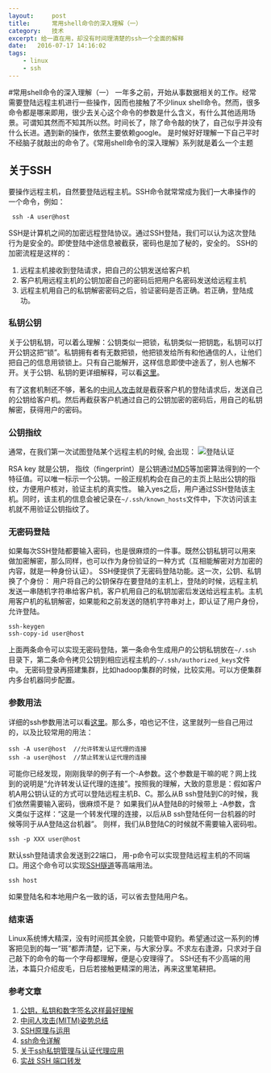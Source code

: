 ```yaml
---
layout:     post
title:      常用shell命令的深入理解（一）
category:   技术
excerpt: 给一直在用，却没有时间理清楚的ssh一个全面的解释
date:   2016-07-17 14:16:02
tags:
    - linux
    - ssh
---
```


#常用shell命令的深入理解（一）
一年多之前，开始从事数据相关的工作。经常需要登陆远程主机进行一些操作，因而也接触了不少linux shell命令。然而，很多命令都是哪来即用，很少去关心这个命令的参数是什么含义，有什么其他适用场景。可谓知其然而不知其所以然。时间长了，除了命令敲的快了，自己似乎并没有什么长进。遇到新的操作，依然主要依赖google。
是时候好好理解一下自己平时不经脑子就敲出的命令了。《常用shell命令的深入理解》系列就是着么一个主题
## 关于SSH
要操作远程主机，自然要登陆远程主机。SSH命令就常常成为我们一大串操作的一个命令，例如：


     ssh -A user@host

SSH是计算机之间的加密远程登陆协议。通过SSH登陆，我们可以认为这次登陆行为是安全的。即使登陆中途信息被截获，密码也是加了秘的，安全的。
SSH的加密流程是这样的：

 1. 远程主机接收到登陆请求，把自己的公钥发送给客户机
 2. 客户机用远程主机的公钥加密自己的密码后把用户名密码发送给远程主机
 3. 远程主机用自己的私钥解密密码之后，验证密码是否正确。若正确，登陆成功。

### 私钥公钥
关于公钥私钥，可以着么理解：公钥类似一把锁，私钥类似一把钥匙，私钥可以打开公钥这把“锁”。私钥拥有者有无数把锁，他把锁发给所有和他通信的人，让他们把自己的信息用锁锁上。只有自己能解开，这样信息即使中途丢了，别人也解不开。关于公钥、私钥的更详细解释，可以看[这里][1]。

有了这套机制还不够，著名的[中间人攻击][2]就是截获客户机的登陆请求后，发送自己的公钥给客户机。然后再截获客户机通过自己的公钥加密的密码后，用自己的私钥解密，获得用户的密码。

### 公钥指纹
通常，在我们第一次试图登陆某个远程主机的时候, 会出现：
![登陆认证][3]

RSA key 就是公钥， 指纹（fingerprint）是公钥通过[MD5][4]等加密算法得到的一个特征值。可以唯一标示一个公钥。一般正规机构会在自己的主页上贴出公钥的指纹，方便用户核对，验证主机的真实性。
输入yes之后，用户通过SSH登陆该主机。同时，该主机的信息会被记录在`~/.ssh/known_hosts`文件中，下次访问该主机就不用验证公钥指纹了。

### 无密码登陆
如果每次SSH登陆都要输入密码，也是很麻烦的一件事。既然公钥私钥可以用来做加密解密，那么同样，也可以作为身份验证的一种方式（互相能解密对方加密的内容，就是一种身份认证）。
SSH便提供了无密码登陆功能。这一次，公钥、私钥换了个身份： 用户将自己的公钥保存在要登陆的主机上，登陆的时候，远程主机发送一串随机字符串给客户机，客户机用自己的私钥加密后发送给远程主机。主机用客户机的私钥解密，如果能和之前发送的随机字符串对上，即认证了用户身份，允许登陆。

    ssh-keygen
    ssh-copy-id user@host
上面两条命令可以实现无密码登陆，第一条命令生成用户的公钥私钥放在`~/.ssh`目录下，第二条命令拷贝公钥到相应远程主机的`~/.ssh/authorized_keys`文件中。
无密码登录再搭建集群，比如hadoop集群的时候，比较实用。可以方便集群内多台机器同步配置。

### 参数用法
详细的ssh参数用法可以看[这里][5]。那么多，咱也记不住，这里就列一些自己用过的，以及比较常用的用法：

    ssh -A user@host  //允许转发认证代理的连接
    ssh -a user@host  //禁止转发认证代理的连接

可能你已经发现，刚刚我举的例子有一个-A参数。这个参数是干嘛的呢？网上找到的说明是“允许转发认证代理的连接”。按照我的理解，大致的意思是：假如客户机A用公钥认证的方式可以登陆远程主机B、C。那么从B ssh登陆到C的时候，我们依然需要输入密码，很麻烦不是？
如果我们从A登陆B的时候带上 -A参数，含义类似于这样：“这是一个转发代理的连接，以后从B ssh登陆任何一台机器的时候等同于从A登陆这台机器”。 则样，我们从B登陆C的时候就不需要输入密码啦。

    ssh -p XXX user@host

默认ssh登陆请求会发送到22端口， 用-p命令可以实现登陆远程主机的不同端口。用这个命令可以实现[SSH隧道][6]等高端用法。

    ssh host

如果登陆名和本地用户名一致的话，可以省去登陆用户名。

### 结束语
Linux系统博大精深，没有时间揽其全貌，只能管中窥豹。希望通过这一系列的博客把见到的每一“斑”都弄清楚，记下来，与大家分享。不求左右逢源，只求对于自己敲下的命令的每一个字母都理解，便是心安理得了。 SSH还有不少高端的用法，本篇只介绍皮毛，日后若接触更精深的用法，再来这里笔耕把。

### 参考文章

 1. [公钥，私钥和数字签名这样最好理解][7]
 2. [中间人攻击(MITM)姿势总结][8]
 3. [SSH原理与运用][9]
 4. [ssh命令详解][10]
 5. [关于ssh私钥管理与认证代理应用][11]
 6. [实战 SSH 端口转发][12]

  [1]: http://blog.csdn.net/21aspnet/article/details/7249401
  [2]: http://www.cnblogs.com/LittleHann/p/3735602.html
  [3]: http://7xr9qj.com1.z0.glb.clouddn.com/Screen%20Shot%202016-07-15%20at%208.49.33%20PM.png
  [4]: http://baike.baidu.com/view/7636.htm
  [5]: http://man.linuxde.net/ssh
  [6]: https://www.ibm.com/developerworks/cn/linux/l-cn-sshforward/
  [7]: http://blog.csdn.net/21aspnet/article/details/7249401
  [8]: http://www.cnblogs.com/LittleHann/p/3735602.html
  [9]: http://www.ruanyifeng.com/blog/2011/12/ssh_remote_login.html
  [10]: http://blog.sina.com.cn/s/blog_48dd4b84010002ki.html
  [11]: https://blog.yousri.org/2012/01/05/about-ssh-key-authentication-manage-and-ssh-agent-application.html
  [12]: https://www.ibm.com/developerworks/cn/linux/l-cn-sshforward/
